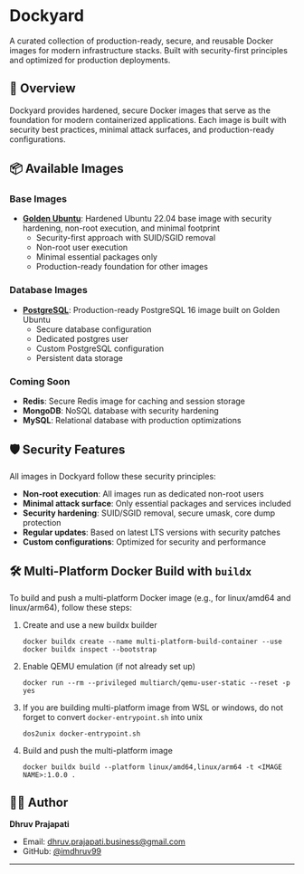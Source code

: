 # Dockyard

A curated collection of production-ready, secure, and reusable Docker images for modern infrastructure stacks. Built with security-first principles and optimized for production deployments.

## 🚀 Overview

Dockyard provides hardened, secure Docker images that serve as the foundation for modern containerized applications. Each image is built with security best practices, minimal attack surfaces, and production-ready configurations.

## 📦 Available Images

### Base Images

-   **[Golden Ubuntu](./golden-ubuntu/)**: Hardened Ubuntu 22.04 base image with security hardening, non-root execution, and minimal footprint
    -   Security-first approach with SUID/SGID removal
    -   Non-root user execution
    -   Minimal essential packages only
    -   Production-ready foundation for other images

### Database Images

-   **[PostgreSQL](./postgres/)**: Production-ready PostgreSQL 16 image built on Golden Ubuntu
    -   Secure database configuration
    -   Dedicated postgres user
    -   Custom PostgreSQL configuration
    -   Persistent data storage

### Coming Soon

-   **Redis**: Secure Redis image for caching and session storage
-   **MongoDB**: NoSQL database with security hardening
-   **MySQL**: Relational database with production optimizations

## 🛡️ Security Features

All images in Dockyard follow these security principles:

-   **Non-root execution**: All images run as dedicated non-root users
-   **Minimal attack surface**: Only essential packages and services included
-   **Security hardening**: SUID/SGID removal, secure umask, core dump protection
-   **Regular updates**: Based on latest LTS versions with security patches
-   **Custom configurations**: Optimized for security and performance

## 🛠 Multi-Platform Docker Build with `buildx`

To build and push a multi-platform Docker image (e.g., for linux/amd64 and linux/arm64), follow these steps:

1. Create and use a new buildx builder

    ```
    docker buildx create --name multi-platform-build-container --use
    docker buildx inspect --bootstrap
    ```

2. Enable QEMU emulation (if not already set up)

    ```
    docker run --rm --privileged multiarch/qemu-user-static --reset -p yes
    ```

3. If you are building multi-platform image from WSL or windows, do not forget to convert `docker-entrypoint.sh` into unix

    ```
    dos2unix docker-entrypoint.sh
    ```

4. Build and push the multi-platform image

    ```
    docker buildx build --platform linux/amd64,linux/arm64 -t <IMAGE NAME>:1.0.0 .
    ```

## 👨‍💻 Author

**Dhruv Prajapati**

-   Email: [dhruv.prajapati.business@gmail.com](mailto:dhruv.prajapati.business@gmail.com)
-   GitHub: [@imdhruv99](https://github.com/imdhruv99)

---
